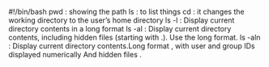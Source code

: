 #!/bin/bash
pwd : showing the path
ls  : to list things
cd : it changes the working directory to the user’s home directory
ls -l : Display current directory contents in a long format
ls -al : Display current directory contents, including hidden files (starting with .). Use the long format.
ls -aln : Display current directory contents.Long format , with user and group IDs displayed numerically And hidden files .
